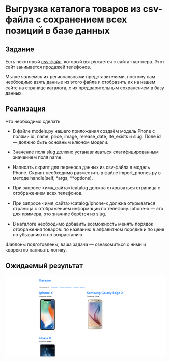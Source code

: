 # Выгрузка каталога товаров из csv-файла с сохранением всех позиций в базе данных

## Задание

Есть некоторый [csv-файл](https://github.com/danroman-github/dj-homeworks/blob/main/databases/phone_comparison/phones.csv), который выгружается с сайта-партнера. Этот сайт занимается продажей телефонов.

Мы же являемся их региональными представителями, поэтому нам необходимо взять данные из этого файла и отобразить их на нашем сайте на странице каталога, с их предварительным сохранением в базу данных.

## Реализация

Что необходимо сделать

- В файле models.py нашего приложения создаём модель Phone с полями id, name, price, image, release_date, lte_exists и slug. Поле id — должно быть основным ключом модели.

- Значение поля slug должно устанавливаться слагифицированным значением поля name.

- Написать скрипт для переноса данных из csv-файла в модель Phone. Скрипт необходимо разместить в файле import_phones.py в методе handle(self, *args, **options).

- При запросе <имя_сайта>/catalog должна открываться страница с отображением всех телефонов.

- При запросе <имя_сайта>/catalog/iphone-x должна открываться страница с отображением информации по телефону. iphone-x — это для примера, это значние берётся из slug.

- В каталоге необходимо добавить возможность менять порядок отображения товаров: по названию в алфавитном порядке и по цене по убыванию и по возрастанию.

Шаблоны подготовлены, ваша задача — ознакомиться с ними и корректно написать логику.

## Ожидаемый результат

![Пример страницы](res/catalog.png)
